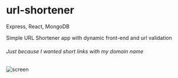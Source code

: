 # url-shortener
Express, React, MongoDB

Simple URL Shortener app with dynamic front-end and url validation 
###### Just because I wanted short links with my domain name

![screen](https://i.postimg.cc/2rnvFrbG/url.jpg)
